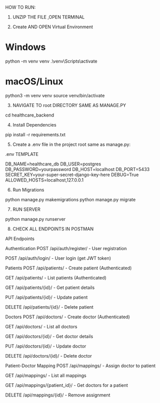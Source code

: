 HOW TO RUN:
1) UNZIP THE FILE  ,OPEN TERMINAL

2) Create AND OPEN Virtual Environment

# Windows
python -m venv venv
.\venv\Scripts\activate

# macOS/Linux
python3 -m venv venv
source venv/bin/activate

 3) NAVIGATE TO root DIRECTORY SAME AS MANAGE.PY

 cd healthcare_backend  


 4) Install Dependencies

 pip install -r requirements.txt


 5) Create a .env file in the project root same as manage.py:
 
 .env TEMPLATE

DB_NAME=healthcare_db
DB_USER=postgres
DB_PASSWORD=yourpassword
DB_HOST=localhost
DB_PORT=5433
SECRET_KEY=your-super-secret-django-key-here
DEBUG=True
ALLOWED_HOSTS=localhost,127.0.0.1


 6) Run Migrations

python manage.py makemigrations
python manage.py migrate


7) RUN SERVER

python manage.py runserver


8) CHECK ALL ENDPOINTS IN POSTMAN 

API Endpoints


Authentication
POST /api/auth/register/ - User registration

POST /api/auth/login/ - User login (get JWT token)



Patients
POST /api/patients/ - Create patient (Authenticated)

GET /api/patients/ - List patients (Authenticated)

GET /api/patients/{id}/ - Get patient details

PUT /api/patients/{id}/ - Update patient

DELETE /api/patients/{id}/ - Delete patient




Doctors
POST /api/doctors/ - Create doctor (Authenticated)

GET /api/doctors/ - List all doctors

GET /api/doctors/{id}/ - Get doctor details

PUT /api/doctors/{id}/ - Update doctor

DELETE /api/doctors/{id}/ - Delete doctor





Patient-Doctor Mapping
POST /api/mappings/ - Assign doctor to patient

GET /api/mappings/ - List all mappings

GET /api/mappings/{patient_id}/ - Get doctors for a patient

DELETE /api/mappings/{id}/ - Remove assignment